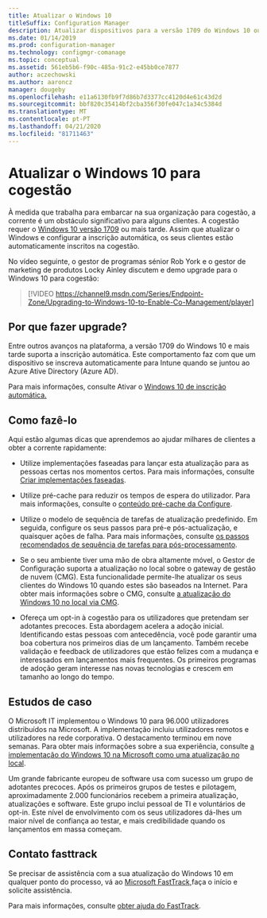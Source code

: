 ```yaml
---
title: Atualizar o Windows 10
titleSuffix: Configuration Manager
description: Atualizar dispositivos para a versão 1709 do Windows 10 ou posterior, o que é necessário para a cogestão
ms.date: 01/14/2019
ms.prod: configuration-manager
ms.technology: configmgr-comanage
ms.topic: conceptual
ms.assetid: 561eb5b6-f90c-485a-91c2-e45bb0ce7877
author: aczechowski
ms.author: aaroncz
manager: dougeby
ms.openlocfilehash: e11a6130fb9f7d86b7d3377cc4120d4e61c43d2d
ms.sourcegitcommit: bbf820c35414bf2cba356f30fe047c1a34c5384d
ms.translationtype: MT
ms.contentlocale: pt-PT
ms.lasthandoff: 04/21/2020
ms.locfileid: "81711463"
---
```

# <a name="upgrade-windows-10-for-co-management"></a>Atualizar o Windows 10 para cogestão

À medida que trabalha para embarcar na sua organização para cogestão, a corrente é um obstáculo significativo para alguns clientes. A cogestão requer o [Windows 10 versão 1709](https://docs.microsoft.com/windows/whats-new/whats-new-windows-10-version-1709) ou mais tarde. Assim que atualizar o Windows e configurar a inscrição automática, os seus clientes estão automaticamente inscritos na cogestão.

No vídeo seguinte, o gestor de programas sénior Rob York e o gestor de marketing de produtos Locky Ainley discutem e demo upgrade para o Windows 10 para cogestão:

> [!VIDEO https://channel9.msdn.com/Series/Endpoint-Zone/Upgrading-to-Windows-10-to-Enable-Co-Management/player]



## <a name="why-upgrade"></a>Por que fazer upgrade?

Entre outros avanços na plataforma, a versão 1709 do Windows 10 e mais tarde suporta a inscrição automática. Este comportamento faz com que um dispositivo se inscreva automaticamente para Intune quando se juntou ao Azure Ative Directory (Azure AD). 

Para mais informações, consulte Ativar o [Windows 10 de inscrição automática.](https://docs.microsoft.com/intune/windows-enroll#enable-windows-10-automatic-enrollment)


## <a name="how-to-do-it"></a>Como fazê-lo

Aqui estão algumas dicas que aprendemos ao ajudar milhares de clientes a obter a corrente rapidamente:

- Utilize implementações faseadas para lançar esta atualização para as pessoas certas nos momentos certos. Para mais informações, consulte [Criar implementações faseadas](../osd/deploy-use/create-phased-deployment-for-task-sequence.md).  

- Utilize pré-cache para reduzir os tempos de espera do utilizador. Para mais informações, consulte o [conteúdo pré-cache da Configure](../osd/deploy-use/configure-precache-content.md).  

- Utilize o modelo de sequência de tarefas de atualização predefinido. Em seguida, configure os seus passos para pré-e pós-actualização, e quaisquer ações de falha. Para mais informações, consulte [os passos recomendados de sequência de tarefas para pós-processamento](../osd/deploy-use/create-a-task-sequence-to-upgrade-an-operating-system.md#recommended-task-sequence-steps-for-post-processing).  

- Se o seu ambiente tiver uma mão de obra altamente móvel, o Gestor de Configuração suporta a atualização no local sobre o gateway de gestão de nuvem (CMG). Esta funcionalidade permite-lhe atualizar os seus clientes do Windows 10 quando estes são baseados na Internet. Para obter mais informações sobre o CMG, consulte [a atualização do Windows 10 no local via CMG](../osd/deploy-use/deploy-a-task-sequence.md#deploy-windows-10-in-place-upgrade-via-cmg).  

- Ofereça um opt-in à cogestão para os utilizadores que pretendam ser adotantes precoces. Esta abordagem acelera a adoção inicial. Identificando estas pessoas com antecedência, você pode garantir uma boa cobertura nos primeiros dias de um lançamento. Também recebe validação e feedback de utilizadores que estão felizes com a mudança e interessados em lançamentos mais frequentes. Os primeiros programas de adoção geram interesse nas novas tecnologias e crescem em tamanho ao longo do tempo.  


## <a name="case-studies"></a>Estudos de caso

O Microsoft IT implementou o Windows 10 para 96.000 utilizadores distribuídos na Microsoft. A implementação incluiu utilizadores remotos e utilizadores na rede corporativa. O destacamento terminou em nove semanas. Para obter mais informações sobre a sua experiência, consulte [a implementação do Windows 10 na Microsoft como uma atualização no local](https://www.microsoft.com/itshowcase/deploying-windows-10-at-microsoft-as-an-in-place-upgrade).  

Um grande fabricante europeu de software usa com sucesso um grupo de adotantes precoces. Após os primeiros grupos de testes e pilotagem, aproximadamente 2.000 funcionários recebem a primeira atualização, atualizações e software. Este grupo inclui pessoal de TI e voluntários de opt-in. Este nível de envolvimento com os seus utilizadores dá-lhes um maior nível de confiança ao testar, e mais credibilidade quando os lançamentos em massa começam.



## <a name="contact-fasttrack"></a>Contato fasttrack

Se precisar de assistência com a sua atualização do Windows 10 em qualquer ponto do processo, vá ao [Microsoft FastTrack,](https://Microsoft.com/FastTrack/)faça o início e solicite assistência. 

Para mais informações, consulte [obter ajuda do FastTrack](quickstart-fasttrack.md). 

